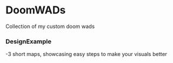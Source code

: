 # DoomWADs
Collection of my custom doom wads

### DesignExample
-3 short maps, showcasing easy steps to make your visuals better
